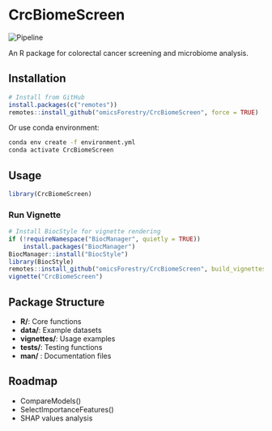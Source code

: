 # CrcBiomeScreen

![Pipeline](https://github.com/user-attachments/assets/3bbae590-e68c-4d25-8f35-8b64543ab7a2)

An R package for colorectal cancer screening and microbiome analysis.

## Installation

```r
# Install from GitHub
install.packages(c("remotes"))
remotes::install_github("omicsForestry/CrcBiomeScreen", force = TRUE)
```

Or use conda environment:
```bash
conda env create -f environment.yml
conda activate CrcBiomeScreen
```

## Usage

```r
library(CrcBiomeScreen)
```

### Run Vignette
```r
# Install BiocStyle for vignette rendering
if (!requireNamespace("BiocManager", quietly = TRUE))
    install.packages("BiocManager")
BiocManager::install("BiocStyle")
library(BiocStyle)
remotes::install_github("omicsForestry/CrcBiomeScreen", build_vignettes = TRUE, force = TRUE)
vignette("CrcBiomeScreen")
```

## Package Structure

- **R/**: Core functions
- **data/**: Example datasets  
- **vignettes/**: Usage examples
- **tests/**: Testing functions
- **man/** : Documentation files

## Roadmap

- CompareModels()
- SelectImportanceFeatures()  
- SHAP values analysis
